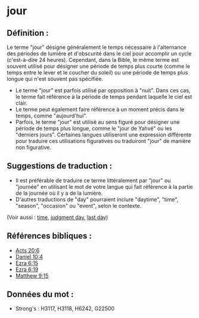 # jour

## Définition :

Le terme "jour" désigne généralement le temps nécessaire à l'alternance des périodes de lumière et d'obscurité dans le ciel pour accomplir un cycle (c'est-à-dire 24 heures). Cependant, dans la Bible, le même terme est souvent utilisé pour désigner une période de temps plus courte (comme le temps entre le lever et le coucher du soleil) ou une période de temps plus longue qui n'est souvent pas spécifiée.

* Le terme "jour" est parfois utilisé par opposition à "nuit". Dans ces cas, le terme fait référence à la période de temps pendant laquelle le ciel est clair.
* Le terme peut également faire référence à un moment précis dans le temps, comme "aujourd'hui".
* Parfois, le terme "jour" est utilisé au sens figuré pour désigner une période de temps plus longue, comme le "jour de Yahvé" ou les "derniers jours". Certaines langues utiliseront une expression différente pour traduire ces utilisations figuratives ou traduiront "jour" de manière non figurative.

## Suggestions de traduction :

* Il est préférable de traduire ce terme littéralement par "jour" ou "journée" en utilisant le mot de votre langue qui fait référence à la partie de la journée où il y a de la lumière.
* D'autres traductions de "day" pourraient inclure "daytime", "time", "season", "occasion" ou "event", selon le contexte.

(Voir aussi : [time](../other/time.md), [judgment day](../kt/judgmentday.md), [last day](../kt/lastday.md))

## Références bibliques :

* [Acts 20:6](rc://en/tn/help/act/20/06)
* [Daniel 10:4](rc://en/tn/help/dan/10/04)
* [Ezra 6:15](rc://en/tn/help/ezr/06/15)
* [Ezra 6:19](rc://en/tn/help/ezr/06/19)
* [Matthew 9:15](rc://en/tn/help/mat/09/15)

## Données du mot :

* Strong's : H3117, H3118, H6242, G22500
